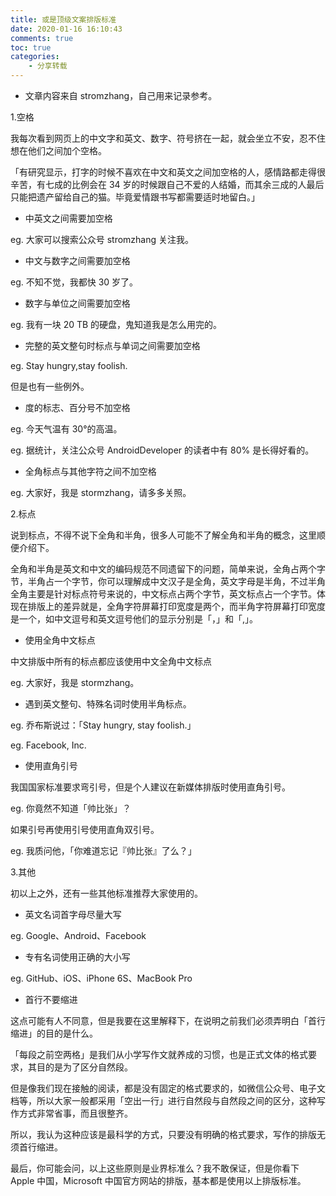```yaml
---
title: 或是顶级文案排版标准
date: 2020-01-16 16:10:43
comments: true
toc: true
categories:
	- 分享转载
---
```


* 文章内容来自 stromzhang，自己用来记录参考。

   <!--more-->

1.空格

我每次看到网页上的中文字和英文、数字、符号挤在一起，就会坐立不安，忍不住想在他们之间加个空格。

「有研究显示，打字的时候不喜欢在中文和英文之间加空格的人，感情路都走得很辛苦，有七成的比例会在 34 岁的时候跟自己不爱的人结婚，而其余三成的人最后只能把遗产留给自己的猫。毕竟爱情跟书写都需要适时地留白。」

* 中英文之间需要加空格


eg. 大家可以搜索公众号 stromzhang 关注我。

* 中文与数字之间需要加空格


eg. 不知不觉，我都快 30 岁了。

* 数字与单位之间需要加空格


eg. 我有一块 20 TB 的硬盘，鬼知道我是怎么用完的。

* 完整的英文整句时标点与单词之间需要加空格


eg. Stay hungry,stay foolish.

但是也有一些例外。

* 度的标志、百分号不加空格 


eg. 今天气温有 30°的高温。 

eg. 据统计，关注公众号 AndroidDeveloper 的读者中有 80% 是长得好看的。

* 全角标点与其他字符之间不加空格


eg. 大家好，我是 stormzhang，请多多关照。

2.标点

说到标点，不得不说下全角和半角，很多人可能不了解全角和半角的概念，这里顺便介绍下。

全角和半角是英文和中文的编码规范不同遗留下的问题，简单来说，全角占两个字节，半角占一个字节，你可以理解成中文汉子是全角，英文字母是半角，不过半角全角主要是针对标点符号来说的，中文标点占两个字节，英文标点占一个字节。体现在排版上的差异就是，全角字符屏幕打印宽度是两个，而半角字符屏幕打印宽度是一个，如中文逗号和英文逗号他们的显示分别是「，」和「,」。

* 使用全角中文标点


中文排版中所有的标点都应该使用中文全角中文标点

eg. 大家好，我是 stormzhang。

* 遇到英文整句、特殊名词时使用半角标点。


eg. 乔布斯说过：「Stay hungry, stay foolish.」 

eg. Facebook, Inc.

* 使用直角引号


我国国家标准要求弯引号，但是个人建议在新媒体排版时使用直角引号。

eg. 你竟然不知道「帅比张」？

如果引号再使用引号使用直角双引号。

eg. 我质问他，「你难道忘记『帅比张』了么？」

3.其他

初以上之外，还有一些其他标准推荐大家使用的。

* 英文名词首字母尽量大写


eg. Google、Android、Facebook

* 专有名词使用正确的大小写


eg. GitHub、iOS、iPhone 6S、MacBook Pro

* 首行不要缩进


这点可能有人不同意，但是我要在这里解释下，在说明之前我们必须弄明白「首行缩进」的目的是什么。

「每段之前空两格」是我们从小学写作文就养成的习惯，也是正式文体的格式要求，其目的是为了区分自然段。

但是像我们现在接触的阅读，都是没有固定的格式要求的，如微信公众号、电子文档等，所以大家一般都采用「空出一行」进行自然段与自然段之间的区分，这种写作方式非常省事，而且很整齐。

所以，我认为这种应该是最科学的方式，只要没有明确的格式要求，写作的排版无须首行缩进。

最后，你可能会问，以上这些原则是业界标准么？我不敢保证，但是你看下  Apple 中国，Microsoft 中国官方网站的排版，基本都是使用以上排版标准。